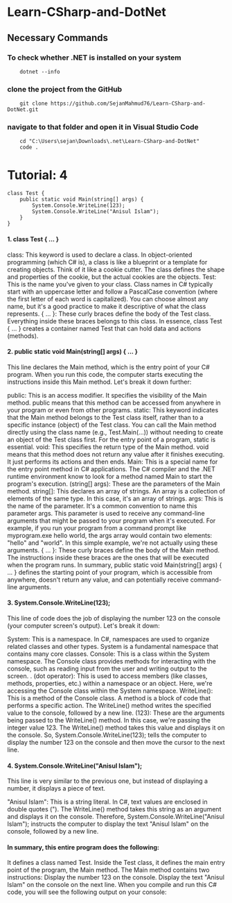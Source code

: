 # Learn-CSharp-and-DotNet

## Necessary Commands

### To check whether .NET is installed on your system
```
    dotnet --info
```
### clone the project from the GitHub 
```
    git clone https://github.com/SejanMahmud76/Learn-CSharp-and-DotNet.git
```

### navigate to that folder and open it in Visual Studio Code
```
    cd "C:\Users\sejan\Downloads\.net\Learn-CSharp-and-DotNet"
    code .
```

# Tutorial: 4
```
class Test {
    public static void Main(string[] args) {
        System.Console.WriteLine(123);
        System.Console.WriteLine("Anisul Islam");
    }
}
```
#### 1. class Test { ... }

class: This keyword is used to declare a class. In object-oriented programming (which C# is), a class is like a blueprint or a template for creating objects. Think of it like a cookie cutter. The class defines the shape and properties of the cookie, but the actual cookies are the objects.
Test: This is the name you've given to your class. Class names in C# typically start with an uppercase letter and follow a PascalCase convention (where the first letter of each word is capitalized). You can choose almost any name, but it's a good practice to make it descriptive of what the class represents.
{ ... }: These curly braces define the body of the Test class. Everything inside these braces belongs to this class.
In essence, class Test { ... } creates a container named Test that can hold data and actions (methods).

#### 2. public static void Main(string[] args) { ... }

This line declares the Main method, which is the entry point of your C# program. When you run this code, the computer starts executing the instructions inside this Main method. Let's break it down further:

public: This is an access modifier. It specifies the visibility of the Main method. public means that this method can be accessed from anywhere in your program or even from other programs.
static: This keyword indicates that the Main method belongs to the Test class itself, rather than to a specific instance (object) of the Test class. You can call the Main method directly using the class name (e.g., Test.Main(...)) without needing to create an object of the Test class first. For the entry point of a program, static is essential.
void: This specifies the return type of the Main method. void means that this method does not return any value after it finishes executing. It just performs its actions and then ends.
Main: This is a special name for the entry point method in C# applications. The C# compiler and the .NET runtime environment know to look for a method named Main to start the program's execution.
(string[] args): These are the parameters of the Main method.
string[]: This declares an array of strings. An array is a collection of elements of the same type. In this case, it's an array of strings.
args: This is the name of the parameter. It's a common convention to name this parameter args. This parameter is used to receive any command-line arguments that might be passed to your program when it's executed. For example, if you run your program from a command prompt like myprogram.exe hello world, the args array would contain two elements: "hello" and "world". In this simple example, we're not actually using these arguments.
{ ... }: These curly braces define the body of the Main method. The instructions inside these braces are the ones that will be executed when the program runs.
In summary, public static void Main(string[] args) { ... } defines the starting point of your program, which is accessible from anywhere, doesn't return any value, and can potentially receive command-line arguments.

#### 3. System.Console.WriteLine(123);

This line of code does the job of displaying the number 123 on the console (your computer screen's output). Let's break it down:

System: This is a namespace. In C#, namespaces are used to organize related classes and other types. System is a fundamental namespace that contains many core classes.
Console: This is a class within the System namespace. The Console class provides methods for interacting with the console, such as reading input from the user and writing output to the screen.
. (dot operator): This is used to access members (like classes, methods, properties, etc.) within a namespace or an object. Here, we're accessing the Console class within the System namespace.
WriteLine(): This is a method of the Console class. A method is a block of code that performs a specific action. The WriteLine() method writes the specified value to the console, followed by a new line.
(123): These are the arguments being passed to the WriteLine() method. In this case, we're passing the integer value 123. The WriteLine() method takes this value and displays it on the console.
So, System.Console.WriteLine(123); tells the computer to display the number 123 on the console and then move the cursor to the next line.

#### 4. System.Console.WriteLine("Anisul Islam");

This line is very similar to the previous one, but instead of displaying a number, it displays a piece of text.

"Anisul Islam": This is a string literal. In C#, text values are enclosed in double quotes ("). The WriteLine() method takes this string as an argument and displays it on the console.
Therefore, System.Console.WriteLine("Anisul Islam"); instructs the computer to display the text "Anisul Islam" on the console, followed by a new line.

#### In summary, this entire program does the following:

It defines a class named Test.
Inside the Test class, it defines the main entry point of the program, the Main method.
The Main method contains two instructions:
Display the number 123 on the console.
Display the text "Anisul Islam" on the console on the next line.
When you compile and run this C# code, you will see the following output on your console: